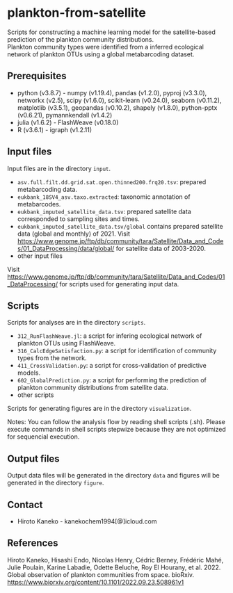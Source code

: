 # plankton-from-satellite
Scripts for constructing a machine learning model for the satellite-based prediction of the plankton community distributions.  
Plankton community types were identified from a inferred ecological network of plankton OTUs using a global metabarcoding dataset.

## Prerequisites
  * python (v3.8.7) - numpy (v1.19.4), pandas (v1.2.0), pyproj (v3.3.0), networkx (v2.5), scipy (v1.6.0), scikit-learn (v0.24.0), seaborn (v0.11.2), matplotlib (v3.5.1), geopandas (v0.10.2), shapely (v1.8.0), python-pptx (v0.6.21), pymannkendall (v1.4.2)
  * julia (v1.6.2) - FlashWeave (v0.18.0)
  * R (v3.6.1) - igraph (v1.2.11)

## Input files
Input files are in the directory `input`.
  * `asv.full.filt.dd.grid.sat.open.thinned200.frq20.tsv`: prepared metabarcoding data.
  * `eukbank_18SV4_asv.taxo.extracted`: taxonomic annotation of metabarcodes.
  * `eukbank_imputed_satellite_data.tsv`: prepared satellite data corresponded to sampling sites and times.
  * `eukbank_imputed_satellite_data.tsv/global` contains prepared satellite data (global and monthly) of 2021. Visit https://www.genome.jp/ftp/db/community/tara/Satellite/Data_and_Codes/01_DataProcessing/data/global/ for satellite data of 2003-2020.
  * other input files

Visit https://www.genome.jp/ftp/db/community/tara/Satellite/Data_and_Codes/01_DataProcessing/ for scripts used for generating input data.

## Scripts
Scripts for analyses are in the directory `scripts`.
  * `312_RunFlashWeave.jl`: a script for infering ecological network of plankton OTUs using FlashWeave.
  * `316_CalcEdgeSatisfaction.py`: a script for identification of community types from the network.
  * `411_CrossValidation.py`: a script for cross-validation of predictive models.
  * `602_GlobalPrediction.py`: a script for performing the prediction of plankton community distributions from satellite data.
  * other scripts

Scripts for generating figures are in the directory `visualization`.

Notes: You can follow the analysis flow by reading shell scripts (.sh). Please execute commands in shell scripts stepwize because they are not optimized for sequencial execution.

## Output files
Output data files will be generated in the directory `data` and figures will be generated in the directory `figure`.

## Contact
 - Hiroto Kaneko - kanekochem1994[@]icloud.com

## References
Hiroto Kaneko, Hisashi Endo, Nicolas Henry, Cédric Berney, Frédéric Mahé, Julie Poulain, Karine Labadie, Odette Beluche, Roy El Hourany, et al. 2022. Global observation of plankton communities from space. bioRxiv. https://www.biorxiv.org/content/10.1101/2022.09.23.508961v1
